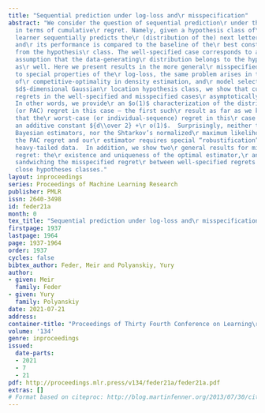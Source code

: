 ```yaml
---
title: "Sequential prediction under log-loss and\r misspecification"
abstract: "We consider the question of sequential prediction\r under the log-loss
  in terms of cumulative\r regret. Namely, given a hypothesis class of\r distributions,
  learner sequentially predicts the\r (distribution of the) next letter in sequence
  and\r its performance is compared to the baseline of the\r best constant predictor
  from the hypothesis\r class. The well-specified case corresponds to an\r additional
  assumption that the data-generating\r distribution belongs to the hypothesis class
  as\r well. Here we present results in the more general\r misspecified case. Due
  to special properties of the\r log-loss, the same problem arises in the context
  of\r competitive-optimality in density estimation, and\r model selection.  For the
  $d$-dimensional Gaussian\r location hypothesis class, we show that cumulative\r
  regrets in the well-specified and misspecified cases\r asymptotically coincide.
  In other words, we provide\r an $o(1)$ characterization of the distribution-free\r
  (or PAC) regret in this case – the first such\r result as far as we know. We recall
  that the\r worst-case (or individual-sequence) regret in this\r case is larger by
  an additive constant ${d\\over 2} +\r o(1)$.  Surprisingly, neither the traditional\r
  Bayesian estimators, nor the Shtarkov’s normalized\r maximum likelihood achieve
  the PAC regret and our\r estimator requires special “robustification”\r against
  heavy-tailed data.  In addition, we show two\r general results for misspecified
  regret: the\r existence and uniqueness of the optimal estimator,\r and the bound
  sandwiching the misspecified regret\r between well-specified regrets with (asymptotically)\r
  close hypotheses classes."
layout: inproceedings
series: Proceedings of Machine Learning Research
publisher: PMLR
issn: 2640-3498
id: feder21a
month: 0
tex_title: "Sequential prediction under log-loss and\r misspecification"
firstpage: 1937
lastpage: 1964
page: 1937-1964
order: 1937
cycles: false
bibtex_author: Feder, Meir and Polyanskiy, Yury
author:
- given: Meir
  family: Feder
- given: Yury
  family: Polyanskiy
date: 2021-07-21
address:
container-title: "Proceedings of Thirty Fourth Conference on Learning\r Theory"
volume: '134'
genre: inproceedings
issued:
  date-parts:
  - 2021
  - 7
  - 21
pdf: http://proceedings.mlr.press/v134/feder21a/feder21a.pdf
extras: []
# Format based on citeproc: http://blog.martinfenner.org/2013/07/30/citeproc-yaml-for-bibliographies/
---
```

